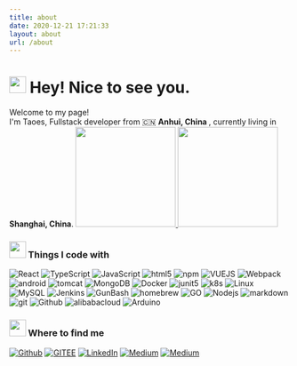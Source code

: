 ```yaml
---
title: about
date: 2020-12-21 17:21:33
layout: about
url: /about
---
```


<p>
<h1><img src="https://emojis.slackmojis.com/emojis/images/1531849430/4246/blob-sunglasses.gif?1531849430" width="30" />
    Hey!  Nice to see you.</h1>


<p>Welcome to my page! </br> I'm Taoes, Fullstack developer from 🇨🇳 <b>Anhui, China  </b>, currently living in <b>Shanghai, China</b>.

<a href="https://github.com/taoes/github-readme-stats" title="Go to Source">
  <img height=180 src="https://github-readme-stats.vercel.app/api?username=taoes&show_icons=true&theme=gotham">
</a>
<a href="https://github.com/taoes/github-readme-stats">
  <img height=180 src="https://github-readme-stats.vercel.app/api/top-langs/?username=taoes&title_color=2aa889&text_color=99d1ce&icon_color=2bbc8a&bg_color=0c1014&langs_count=8&layout=compact" />
</a>
<br/>

</p>
<h3>
<img src="https://emojis.slackmojis.com/emojis/images/1643515259/12806/meow_attention.png?1643515259" width="30"/>
Things I code with</h3>
<p>   
    <img alt="React" src="https://img.shields.io/badge/-React-45b8d8?style=flat-square&logo=react&logoColor=white" />
    <img alt="TypeScript" src="https://img.shields.io/badge/-TypeScript-007ACC?style=flat-square&logo=typescript&logoColor=white" />
    <img alt="JavaScript" src="https://img.shields.io/badge/-JavaScript-F7DF1E?style=flat-square&logo=javascript&logoColor=black" />
    <img alt="html5" src="https://img.shields.io/badge/-HTML5-E34F26?style=flat-square&logo=html5&logoColor=white" />
    <img alt="npm" src="https://img.shields.io/badge/-NPM-CB3837?style=flat-square&logo=npm&logoColor=white" />
    <img alt="VUEJS"src="https://img.shields.io/badge/-Vue.js-DD0031?style=flat-square&logo=vuedotjs&logoColor=white" />
    <img alt="Webpack"src="https://img.shields.io/badge/-Webpack-8DD6F9?style=flat-square&logo=webpack&logoColor=white" />
    <img alt="android"src="https://img.shields.io/badge/-Android-3DDC84?style=flat-square&logo=android&logoColor=white" />
    <img alt="tomcat"src="https://img.shields.io/badge/-Tomcat-F8DC75?style=flat-square&logo=apachetomcat&logoColor=black" />
    <img alt="MongoDB" src="https://img.shields.io/badge/-MongoDB-13aa52?style=flat-square&logo=mongodb&logoColor=white" />
    <img alt="Docker" src="https://img.shields.io/badge/-Docker-2496ED?style=flat-square&logo=docker&logoColor=white" />
    <img alt="junit5"src="https://img.shields.io/badge/-Junit5-F8DC75?style=flat-square&logo=junit5&logoColor=white" />
    <img alt="k8s"src="https://img.shields.io/badge/-Kubernetes-326CE5?style=flat-square&logo=kubernetes&logoColor=white" />
    <img alt="Linux"src="https://img.shields.io/badge/-Linux-FCC624?style=flat-square&logo=linux&logoColor=black" />
    <img alt="MySQL"src="https://img.shields.io/badge/-MySQL-4479A1?style=flat-square&logo=mysql&logoColor=white" />
    <img alt="Jenkins"src="https://img.shields.io/badge/-Jenkins-D24939?style=flat-square&logo=jenkins&logoColor=white" />
    <img alt="GunBash"src="https://img.shields.io/badge/-GNU_Bash-4EAA25?style=flat-square&logo=gnubash&logoColor=white" />
    <img alt="homebrew"src="https://img.shields.io/badge/-HomeBrew-FBB040?style=flat-square&logo=homebrew&logoColor=white" />
    <img alt="GO" src="https://img.shields.io/badge/-GoLang-00ADD8?style=flat-square&logo=go&logoColor=white" />
    <img alt="Nodejs" src="https://img.shields.io/badge/-Nodejs-43853d?style=flat-square&logo=Node.js&logoColor=white" />
    <img alt="markdown" src="https://img.shields.io/badge/-Markdown-3152A0?style=flat-square&logo=markdown&logoColor=white" />
    <img alt="git" src="https://img.shields.io/badge/-Git-F05032?style=flat-square&logo=git&logoColor=white" />
    <img alt="Github"src="https://img.shields.io/badge/-Github-181717?style=flat-square&logo=github&logoColor=white" />
    <img alt="alibabacloud" src="https://img.shields.io/badge/-alibabacloud-45b8d8?style=flat-square&logo=alibabacloud&logoColor=white" />
    <img alt="Arduino"src="https://img.shields.io/badge/-Arduino-00979D?style=flat-square&logo=arduino&logoColor=white" />
</p>


<h3>
<img src="https://emojis.slackmojis.com/emojis/images/1643514389/3643/cool-doge.gif?1643514389" width="30"/>
Where to find me</h3>

<p>
    <a href="https://github.com/taoes" target="_blank"><img alt="Github" src="https://img.shields.io/badge/GitHub-%2312100E.svg?&style=for-the-badge&logo=Github&logoColor=white" /></a>
    <a href="https://gitee.com/taoes_admin" target="_blank"><img alt="GITEE" src="https://img.shields.io/badge/GITEE-%231DA1F2.svg?&style=for-the-badge&logo=Gitee&logoColor=white" /></a>
    <a href="https://www.linkedin.com/in/thomas-guibert" target="_blank"><img alt="LinkedIn" src="https://img.shields.io/badge/WECHAT-%230077B5.svg?&style=for-the-badge&logo=Wechat&logoColor=white" /></a>
    <a href="https://medium.com/@th.guibert" target="_blank"><img alt="Medium" src="https://img.shields.io/badge/WEIBO-%2312100E.svg?&style=for-the-badge&logo=sinaweibo&logoColor=white" /></a>
    <a href="https://www.zhihu.com/people/time-13-73" target="_blank"><img alt="Medium" src="https://img.shields.io/badge/zhihu-%2312100E.svg?&style=for-the-badge&logo=zhihu&logoColor=white" /></a>
</p>

<!-- ------------
<p align="center">This <i>README</i> file is generated <b>every 3 hours</b>!</br>Last refresh: Wednesday, 3 August,
    02:42 CEST<br /><a
        href="https://medium.com/@th.guibert/how-to-create-a-self-updating-readme-md-for-your-github-profile-f8b05744ca91">Create
        your own here!</a></p>
<p align="center"><img src="https://github.com/thmsgbrt/thmsgbrt/workflows/README%20build/badge.svg" /> <img alt="Stars"
        src="https://img.shields.io/github/stars/thmsgbrt/thmsgbrt?style=flat-square&labelColor=343b41" /> <img
        alt="Forks" src="https://img.shields.io/github/forks/thmsgbrt/thmsgbrt?style=flat-square&labelColor=343b41" />
</p> -->

</p>